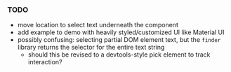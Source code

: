
### TODO
- move location to select text underneath the component
- add example to demo with heavily styled/customized UI like Material UI
- possibly confusing: selecting partial DOM element text, but the `finder` library returns the selector for the entire text string
  - should this be revised to a devtools-style pick element to track interaction?